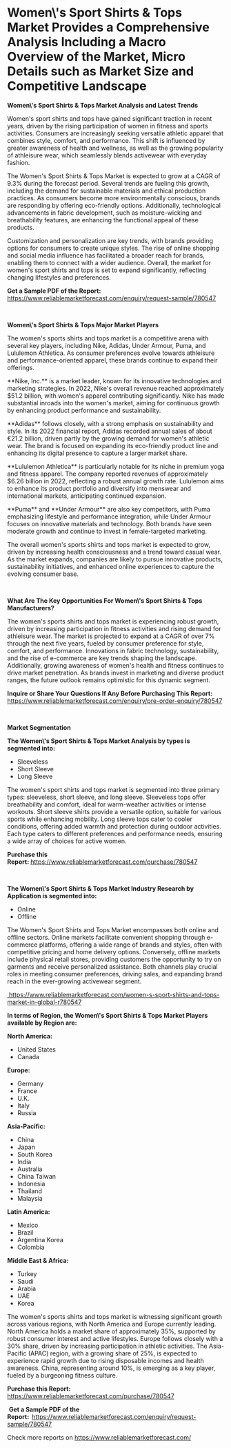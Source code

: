 <p><h1>Women\'s Sport Shirts & Tops Market Provides a Comprehensive Analysis Including a Macro Overview of the Market, Micro Details such as Market Size and Competitive Landscape</h1></p><p><strong>Women\'s Sport Shirts & Tops Market Analysis and Latest Trends</strong></p>
<p><p>Women's sport shirts and tops have gained significant traction in recent years, driven by the rising participation of women in fitness and sports activities. Consumers are increasingly seeking versatile athletic apparel that combines style, comfort, and performance. This shift is influenced by greater awareness of health and wellness, as well as the growing popularity of athleisure wear, which seamlessly blends activewear with everyday fashion.</p><p>The Women's Sport Shirts & Tops Market is expected to grow at a CAGR of 9.3% during the forecast period. Several trends are fueling this growth, including the demand for sustainable materials and ethical production practices. As consumers become more environmentally conscious, brands are responding by offering eco-friendly options. Additionally, technological advancements in fabric development, such as moisture-wicking and breathability features, are enhancing the functional appeal of these products.</p><p>Customization and personalization are key trends, with brands providing options for consumers to create unique styles. The rise of online shopping and social media influence has facilitated a broader reach for brands, enabling them to connect with a wider audience. Overall, the market for women's sport shirts and tops is set to expand significantly, reflecting changing lifestyles and preferences.</p></p>
<p><strong>Get a Sample PDF of the Report:&nbsp;</strong> <a href="https://www.reliablemarketforecast.com/enquiry/request-sample/780547?utm_campaign=3539&utm_medium=2&utm_source=Github&utm_content=ia&utm_term=26032025&utm_id=womens-sport-shirts-tops">https://www.reliablemarketforecast.com/enquiry/request-sample/780547</a></p>
<p>&nbsp;</p>
<p><strong>Women\'s Sport Shirts & Tops Major Market Players</strong></p>
<p><p>The women's sports shirts and tops market is a competitive arena with several key players, including Nike, Adidas, Under Armour, Puma, and Lululemon Athletica. As consumer preferences evolve towards athleisure and performance-oriented apparel, these brands continue to expand their offerings.</p><p>**Nike, Inc.** is a market leader, known for its innovative technologies and marketing strategies. In 2022, Nike's overall revenue reached approximately $51.2 billion, with women's apparel contributing significantly. Nike has made substantial inroads into the women's market, aiming for continuous growth by enhancing product performance and sustainability.</p><p>**Adidas** follows closely, with a strong emphasis on sustainability and style. In its 2022 financial report, Adidas recorded annual sales of about €21.2 billion, driven partly by the growing demand for women's athletic wear. The brand is focused on expanding its eco-friendly product line and enhancing its digital presence to capture a larger market share.</p><p>**Lululemon Athletica** is particularly notable for its niche in premium yoga and fitness apparel. The company reported revenues of approximately $6.26 billion in 2022, reflecting a robust annual growth rate. Lululemon aims to enhance its product portfolio and diversify into menswear and international markets, anticipating continued expansion.</p><p>**Puma** and **Under Armour** are also key competitors, with Puma emphasizing lifestyle and performance integration, while Under Armour focuses on innovative materials and technology. Both brands have seen moderate growth and continue to invest in female-targeted marketing.</p><p>The overall women's sports shirts and tops market is expected to grow, driven by increasing health consciousness and a trend toward casual wear. As the market expands, companies are likely to pursue innovative products, sustainability initiatives, and enhanced online experiences to capture the evolving consumer base.</p></p>
<p>&nbsp;</p>
<p><strong>What Are The Key Opportunities For Women\'s Sport Shirts & Tops Manufacturers?</strong></p>
<p><p>The women's sports shirts and tops market is experiencing robust growth, driven by increasing participation in fitness activities and rising demand for athleisure wear. The market is projected to expand at a CAGR of over 7% through the next five years, fueled by consumer preference for style, comfort, and performance. Innovations in fabric technology, sustainability, and the rise of e-commerce are key trends shaping the landscape. Additionally, growing awareness of women's health and fitness continues to drive market penetration. As brands invest in marketing and diverse product ranges, the future outlook remains optimistic for this dynamic segment.</p></p>
<p><strong>Inquire or Share Your Questions If Any Before Purchasing This Report:</strong> <a href="https://www.reliablemarketforecast.com/enquiry/pre-order-enquiry/780547?utm_campaign=3539&utm_medium=2&utm_source=Github&utm_content=ia&utm_term=26032025&utm_id=womens-sport-shirts-tops">https://www.reliablemarketforecast.com/enquiry/pre-order-enquiry/780547</a></p>
<p>&nbsp;</p>
<p><strong>Market Segmentation</strong></p>
<p><strong>The Women\'s Sport Shirts & Tops Market Analysis by types is segmented into:</strong></p>
<p><ul><li>Sleeveless</li><li>Short Sleeve</li><li>Long Sleeve</li></ul></p>
<p><p>The women's sport shirts and tops market is segmented into three primary types: sleeveless, short sleeve, and long sleeve. Sleeveless tops offer breathability and comfort, ideal for warm-weather activities or intense workouts. Short sleeve shirts provide a versatile option, suitable for various sports while enhancing mobility. Long sleeve tops cater to cooler conditions, offering added warmth and protection during outdoor activities. Each type caters to different preferences and performance needs, ensuring a wide array of choices for active women.</p></p>
<p><strong>Purchase this Report:&nbsp;</strong><a href="https://www.reliablemarketforecast.com/purchase/780547?utm_campaign=3539&utm_medium=2&utm_source=Github&utm_content=ia&utm_term=26032025&utm_id=womens-sport-shirts-tops">https://www.reliablemarketforecast.com/purchase/780547</a></p>
<p>&nbsp;</p>
<p><strong>The Women\'s Sport Shirts & Tops Market Industry Research by Application is segmented into:</strong></p>
<p><ul><li>Online</li><li>Offline</li></ul></p>
<p><p>The Women's Sport Shirts and Tops Market encompasses both online and offline sectors. Online markets facilitate convenient shopping through e-commerce platforms, offering a wide range of brands and styles, often with competitive pricing and home delivery options. Conversely, offline markets include physical retail stores, providing customers the opportunity to try on garments and receive personalized assistance. Both channels play crucial roles in meeting consumer preferences, driving sales, and expanding brand reach in the ever-growing activewear segment.</p></p>
<p><a href="https://www.reliablemarketforecast.com/women-s-sport-shirts-and-tops-market-in-global-r780547?utm_campaign=3539&utm_medium=2&utm_source=Github&utm_content=ia&utm_term=26032025&utm_id=womens-sport-shirts-tops">&nbsp;https://www.reliablemarketforecast.com/women-s-sport-shirts-and-tops-market-in-global-r780547</a></p>
<p><strong>In terms of Region, the Women\'s Sport Shirts & Tops Market Players available by Region are:</strong></p>
<p>
    <p> <strong> North America: </strong>
        <ul>
            <li>United States</li>
            <li>Canada</li>
        </ul>
        </p> 
    <p> <strong> Europe: </strong>
        <ul>
            <li>Germany</li>
            <li>France</li>
            <li>U.K.</li>
            <li>Italy</li>
            <li>Russia</li>
        </ul>
        </p> 
    <p> <strong> Asia-Pacific: </strong>
        <ul>
            <li>China</li>
            <li>Japan</li>
            <li>South Korea</li>
            <li>India</li>
            <li>Australia</li>
            <li>China Taiwan</li>
            <li>Indonesia</li>
            <li>Thailand</li>
            <li>Malaysia</li>
        </ul>
        </p> 
    <p> <strong> Latin America: </strong>
        <ul>
            <li>Mexico</li>
            <li>Brazil</li>
            <li>Argentina Korea</li>
            <li>Colombia</li>
        </ul>
        </p> 
    <p> <strong> Middle East & Africa: </strong>
        <ul>
            <li>Turkey</li>
            <li>Saudi</li>
            <li>Arabia</li>
            <li>UAE</li>
            <li>Korea</li>
        </ul>
    </p>
    </p>
<p><p>The women's sports shirts and tops market is witnessing significant growth across various regions, with North America and Europe currently leading. North America holds a market share of approximately 35%, supported by robust consumer interest and active lifestyles. Europe follows closely with a 30% share, driven by increasing participation in athletic activities. The Asia-Pacific (APAC) region, with a growing share of 25%, is expected to experience rapid growth due to rising disposable incomes and health awareness. China, representing around 10%, is emerging as a key player, fueled by a burgeoning fitness culture.</p></p>
<p><strong>Purchase this Report: </strong><a href="https://www.reliablemarketforecast.com/purchase/780547?utm_campaign=3539&utm_medium=2&utm_source=Github&utm_content=ia&utm_term=26032025&utm_id=womens-sport-shirts-tops">https://www.reliablemarketforecast.com/purchase/780547</a></p>
<p>&nbsp;<strong>Get a Sample PDF of the Report:&nbsp;&nbsp;</strong><a href="https://www.reliablemarketforecast.com/enquiry/request-sample/780547?utm_campaign=3539&utm_medium=2&utm_source=Github&utm_content=ia&utm_term=26032025&utm_id=womens-sport-shirts-tops">https://www.reliablemarketforecast.com/enquiry/request-sample/780547</a></p>
<p><strong></strong></p>
<p>Check more reports on <a href="https://www.reliablemarketforecast.com/?utm_campaign=3539&utm_medium=2&utm_source=Github&utm_content=ia&utm_term=26032025&utm_id=womens-sport-shirts-tops">https://www.reliablemarketforecast.com/</a></p>